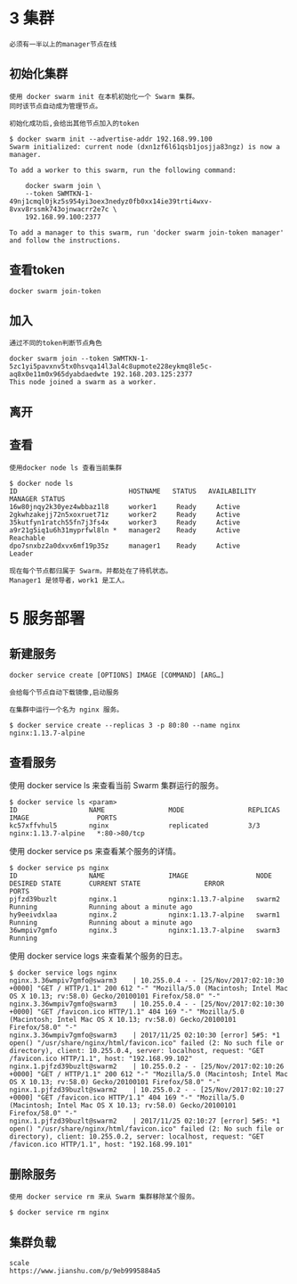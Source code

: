 



# 3 集群


    必须有一半以上的manager节点在线


## 初始化集群


	使用 docker swarm init 在本机初始化一个 Swarm 集群。
	同时该节点自动成为管理节点。

	初始化成功后,会给出其他节点加入的token


```
$ docker swarm init --advertise-addr 192.168.99.100
Swarm initialized: current node (dxn1zf6l61qsb1josjja83ngz) is now a manager.

To add a worker to this swarm, run the following command:

    docker swarm join \
    --token SWMTKN-1-49nj1cmql0jkz5s954yi3oex3nedyz0fb0xx14ie39trti4wxv-8vxv8rssmk743ojnwacrr2e7c \
    192.168.99.100:2377

To add a manager to this swarm, run 'docker swarm join-token manager' and follow the instructions.
```

## 查看token 

    docker swarm join-token 



## 加入

    通过不同的token判断节点角色

```
docker swarm join --token SWMTKN-1-5zc1yi5pavxnv5tx0hsvqa14l3al4c8upmote228eykmq8le5c-aq8x0e11m0x965dyabdaedwte 192.168.203.125:2377
This node joined a swarm as a worker.
```

## 离开



## 查看


	使用docker node ls 查看当前集群



```
$ docker node ls
ID                            HOSTNAME   STATUS   AVAILABILITY   MANAGER STATUS
16w80jnqy2k30yez4wbbaz1l8     worker1     Ready     Active        
2gkwhzakejj72n5xoxruet71z     worker2     Ready     Active        
35kutfyn1ratch55fn7j3fs4x     worker3     Ready     Active        
a9r21g5iq1u6h31myprfwl8ln *   manager2    Ready     Active        Reachable
dpo7snxbz2a0dxvx6mf19p35z     manager1    Ready     Active        Leader

现在每个节点都归属于 Swarm，并都处在了待机状态。
Manager1 是领导者，work1 是工人。
```


# 5 服务部署

## 新建服务

	docker service create [OPTIONS] IMAGE [COMMAND] [ARG…]
	
	会给每个节点自动下载镜像,启动服务

```
在集群中运行一个名为 nginx 服务。

$ docker service create --replicas 3 -p 80:80 --name nginx nginx:1.13.7-alpine
```

## 查看服务

使用 docker service ls 来查看当前 Swarm 集群运行的服务。

```
$ docker service ls <param>
ID                  NAME                MODE                REPLICAS            IMAGE                 PORTS
kc57xffvhul5        nginx               replicated          3/3                 nginx:1.13.7-alpine   *:80->80/tcp
```


使用 docker service ps 来查看某个服务的详情。

```
$ docker service ps nginx
ID                  NAME                IMAGE                 NODE                DESIRED STATE       CURRENT STATE                ERROR               PORTS
pjfzd39buzlt        nginx.1             nginx:1.13.7-alpine   swarm2              Running             Running about a minute ago
hy9eeivdxlaa        nginx.2             nginx:1.13.7-alpine   swarm1              Running             Running about a minute ago
36wmpiv7gmfo        nginx.3             nginx:1.13.7-alpine   swarm3              Running     
```

使用 docker service logs 来查看某个服务的日志。

```
$ docker service logs nginx
nginx.3.36wmpiv7gmfo@swarm3    | 10.255.0.4 - - [25/Nov/2017:02:10:30 +0000] "GET / HTTP/1.1" 200 612 "-" "Mozilla/5.0 (Macintosh; Intel Mac OS X 10.13; rv:58.0) Gecko/20100101 Firefox/58.0" "-"
nginx.3.36wmpiv7gmfo@swarm3    | 10.255.0.4 - - [25/Nov/2017:02:10:30 +0000] "GET /favicon.ico HTTP/1.1" 404 169 "-" "Mozilla/5.0 (Macintosh; Intel Mac OS X 10.13; rv:58.0) Gecko/20100101 Firefox/58.0" "-"
nginx.3.36wmpiv7gmfo@swarm3    | 2017/11/25 02:10:30 [error] 5#5: *1 open() "/usr/share/nginx/html/favicon.ico" failed (2: No such file or directory), client: 10.255.0.4, server: localhost, request: "GET /favicon.ico HTTP/1.1", host: "192.168.99.102"
nginx.1.pjfzd39buzlt@swarm2    | 10.255.0.2 - - [25/Nov/2017:02:10:26 +0000] "GET / HTTP/1.1" 200 612 "-" "Mozilla/5.0 (Macintosh; Intel Mac OS X 10.13; rv:58.0) Gecko/20100101 Firefox/58.0" "-"
nginx.1.pjfzd39buzlt@swarm2    | 10.255.0.2 - - [25/Nov/2017:02:10:27 +0000] "GET /favicon.ico HTTP/1.1" 404 169 "-" "Mozilla/5.0 (Macintosh; Intel Mac OS X 10.13; rv:58.0) Gecko/20100101 Firefox/58.0" "-"
nginx.1.pjfzd39buzlt@swarm2    | 2017/11/25 02:10:27 [error] 5#5: *1 open() "/usr/share/nginx/html/favicon.ico" failed (2: No such file or directory), client: 10.255.0.2, server: localhost, request: "GET /favicon.ico HTTP/1.1", host: "192.168.99.101"
```

## 删除服务

	使用 docker service rm 来从 Swarm 集群移除某个服务。

```
$ docker service rm nginx
```


## 集群负载

	scale
	https://www.jianshu.com/p/9eb9995884a5

